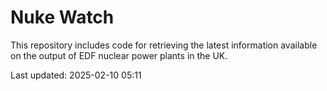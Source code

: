 # Nuke Watch

This repository includes code for retrieving the latest information available on the output of EDF nuclear power plants in the UK.

Last updated: 2025-02-10 05:11